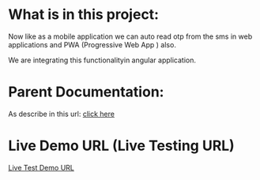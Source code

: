 # What is in this project:
Now like as a mobile application we can auto read otp from the sms in web applications and PWA (Progressive Web App ) also.

We are integrating this functionalityin angular application.

# Parent Documentation:
As describe in this url: [click here](https://web.dev/web-otp/)

# Live Demo URL (Live Testing URL)
[Live Test Demo URL](https://rohit3230.github.io/webOtpAutoReadByAngular/)